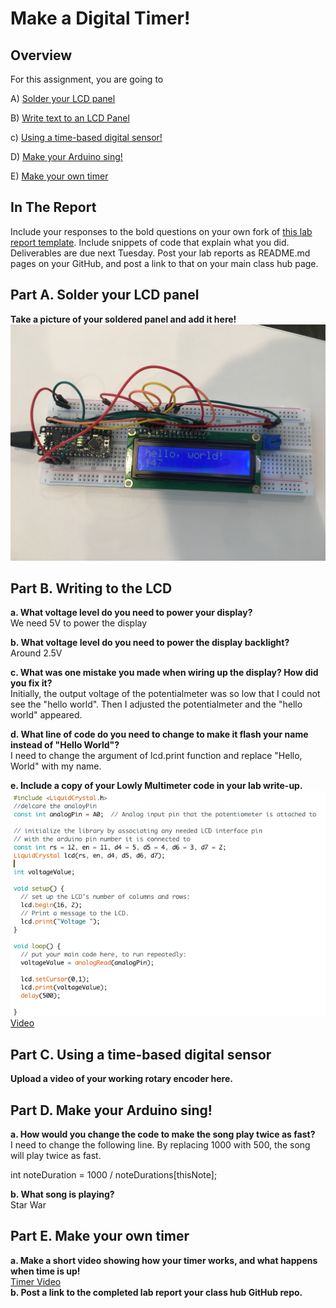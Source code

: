 # Make a Digital Timer!
 
## Overview
For this assignment, you are going to 

A) [Solder your LCD panel](#part-a-solder-your-lcd-panel)

B) [Write text to an LCD Panel](#part-b-writing-to-the-lcd) 

c) [Using a time-based digital sensor!](#part-c-using-a-time-based-digital-sensor)

D) [Make your Arduino sing!](#part-d-make-your-arduino-sing)

E) [Make your own timer](#part-e-make-your-own-timer) 
 
## In The Report
Include your responses to the bold questions on your own fork of [this lab report template](https://github.com/FAR-Lab/IDD-Fa18-Lab2). Include snippets of code that explain what you did. Deliverables are due next Tuesday. Post your lab reports as README.md pages on your GitHub, and post a link to that on your main class hub page.

## Part A. Solder your LCD panel

**Take a picture of your soldered panel and add it here!**
![](soldered_panel.jpg)


## Part B. Writing to the LCD
 
**a. What voltage level do you need to power your display?**
<br> We need 5V to power the display

**b. What voltage level do you need to power the display backlight?**
<br> Around 2.5V

**c. What was one mistake you made when wiring up the display? How did you fix it?**
<br> Initially, the output voltage of the potentialmeter was so low that I could not see the "hello world". Then I adjusted the potentialmeter and the "hello world" appeared.


**d. What line of code do you need to change to make it flash your name instead of "Hello World"?**
<br> I need to change the argument of lcd.print function and replace "Hello, World" with my name.
 
**e. Include a copy of your Lowly Multimeter code in your lab write-up.**
![](multimeter_code.png)
[Video](https://youtu.be/m-HNpAT1uU0) 

## Part C. Using a time-based digital sensor

**Upload a video of your working rotary encoder here.**


## Part D. Make your Arduino sing!

**a. How would you change the code to make the song play twice as fast?**
<br> I need to change the following line. By replacing 1000 with 500, the song will play twice as fast. 

int noteDuration = 1000 / noteDurations[thisNote];


**b. What song is playing?**
<br> Star War

## Part E. Make your own timer

**a. Make a short video showing how your timer works, and what happens when time is up!**
<br>
[Timer Video](https://youtu.be/J6TXTABcc8E)
<br>
**b. Post a link to the completed lab report your class hub GitHub repo.**
